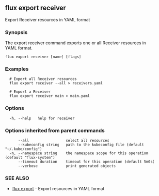 ## flux export receiver

Export Receiver resources in YAML format

### Synopsis

The export receiver command exports one or all Receiver resources in YAML format.

```
flux export receiver [name] [flags]
```

### Examples

```
  # Export all Receiver resources
  flux export receiver --all > receivers.yaml

  # Export a Receiver
  flux export receiver main > main.yaml

```

### Options

```
  -h, --help   help for receiver
```

### Options inherited from parent commands

```
      --all                 select all resources
      --kubeconfig string   path to the kubeconfig file (default "~/.kube/config")
  -n, --namespace string    the namespace scope for this operation (default "flux-system")
      --timeout duration    timeout for this operation (default 5m0s)
      --verbose             print generated objects
```

### SEE ALSO

* [flux export](flux_export.md)	 - Export resources in YAML format

